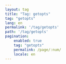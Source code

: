 ```yaml
---
layout: tag
title: "Tag: getopts"
tag: "getopts"
lang: en
permalink: '/tag/getopts'
path: '/tag/getopts'
pagination:
    enabled: true
    tag: "getopts"
    permalink: /page/:num/
    locale: en
---
```

